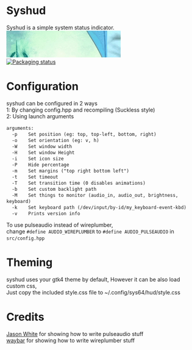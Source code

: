 # Syshud
Syshud is a simple system status indicator.<br>
![preview](https://github.com/System64fumo/syshud/blob/main/preview.gif "preview")<br>
[![Packaging status](https://repology.org/badge/vertical-allrepos/syshud.svg)](https://repology.org/project/syshud/versions)

# Configuration
syshud can be configured in 2 ways<br>
1: By changing config.hpp and recompiling (Suckless style)<br>
2: Using launch arguments<br>
```
arguments:
  -p	Set position (eg: top, top-left, bottom, right)
  -o	Set orientation (eg: v, h)
  -W	Set window width
  -H	Set window Height
  -i	Set icon size
  -P	Hide percentage
  -m	Set margins ("top right bottom left")
  -t	Set timeout
  -T	Set transition time (0 disables animations)
  -b	Set custom backlight path
  -M	Set things to monitor (audio_in, audio_out, brightness, keyboard)
  -k	Set keyboard path (/dev/input/by-id/my_keyboard-event-kbd)
  -v	Prints version info
```

To use pulseaudio instead of wireplumber,<br>
change `#define AUDIO_WIREPLUMBER` to `#define AUDIO_PULSEAUDIO` in `src/config.hpp`

# Theming
syshud uses your gtk4 theme by default, However it can be also load custom css,<br>
Just copy the included style.css file to ~/.config/sys64/hud/style.css<br>

# Credits
[Jason White](https://gist.github.com/jasonwhite/1df6ee4b5039358701d2) for showing how to write pulseaudio stuff<br>
[waybar](https://github.com/Alexays/Waybar) for showing how to write wireplumber stuff<br>
